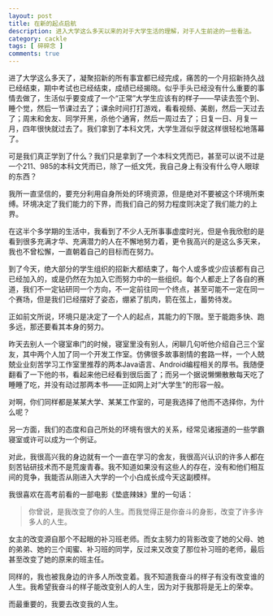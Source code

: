 ```yaml
---
layout: post
title: 在新的起点启航
description: 进入大学这么多天以来的对于大学生活的理解，对于人生前途的一些看法。
category: cackle
tags: [ 碎碎念 ]
comments: true
---
```


进了大学这么多天了，凝聚招新的所有事宜都已经完成，痛苦的一个月招新持久战已经结束，期中考试也已经结束，成绩已经揭晓。似乎手头已经没有什么重要的事情去做了，生活似乎要变成了一个“正常”大学生应该有的样子——早读去签个到、睡个觉，然后一节课过去了；课余时间打打游戏，看看视频、美剧，然后一天过去了；周末和舍友、同学开黑，杀他个通宵，然后一周过去了；日复一日、月复一月，四年很快就过去了。我们拿到了本科文凭，大学生涯似乎就这样很轻松地落幕了。

可是我们真正学到了什么？我们只是拿到了一个本科文凭而已，甚至可以说不过是一个211、985的本科文凭而已，除了一纸文凭，我自己身上有没有什么夺人眼球的东西？

<!-- more -->

我所一直坚信的，要充分利用自身所处的环境资源，但是绝对不要被这个环境所束缚。环境决定了我们能力的下界，而我们自己的努力程度则决定了我们能力的上界。

在这半个多学期的生活中，我看到了不少人无所事事虚度时光，但是令我欣慰的是看到很多充满才华、充满潜力的人在不懈地努力着，更令我高兴的是这么多天来，我也不曾松懈，一直朝着自己的目标而在努力。

到了今天，绝大部分的学生组织的招新大都结束了，每个人或多或少应该都有自己已经加入的，或是仍然在为加入它而努力中的一些组织。每个人都走上了各自的赛道，我们不一定钻研同一个方向，不一定前往同一个终点，甚至可能不一定在同一个赛场，但是我们已经摆好了姿态，绷紧了肌肉，箭在弦上，蓄势待发。

正如前文所说，环境只是决定了一个人的起点，其能力的下限。至于能跑多快、跑多远，那还要看其本身的努力。

昨天去别人一个寝室串门的时候，寝室里没有别人，闲聊几句听他介绍自己三个室友，其中两个人加了同一个开发工作室。仿佛很多故事剧情的套路一样，一个人兢兢业业刻苦学习工作室里推荐的两本Java语言、Android编程相关的厚书。我随便翻看了一下他的书，看起来他已经看到很后面了；而另一个据说懒懒散散每天吃了睡睡了吃，并没有动过那两本书——正如网上对“大学生”的形容一般。

对啊，你们同样都是某某大学、某某工作室的，可是我选择了他而不选择你，为什么呢？

另一方面，我们的态度和自己所处的环境有很大的关系，经常见诸报道的一些学霸寝室或许可以成为一个例证。

对此，我很高兴我的身边就有一个一直在学习的舍友，我很高兴认识的许多人都在刻苦钻研技术而不是荒废青春。我不知道如果没有这些人的存在，没有和他们相互间的竞争，我能否从刚进入大学的一个小白成长成今天这副模样。

我很喜欢在高考前看的一部电影《垫底辣妹》里的一句话：

> 你曾说，是我改变了你的人生。而我觉得正是你奋斗的身影，改变了许多许多人的人生。

女主的改变源自那个不起眼的补习班老师。而女主努力的背影改变了她的父母、她的弟弟、她的三个闺蜜、补习班的同学，反过来又改变了那位补习班的老师，最后甚至改变了她的原来的班主任。

同样的，我也被我身边的许多人所改变着。我不知道我奋斗的样子有没有改变谁的人生。我希望我奋斗的样子能改变别人的人生，因为对于我那将是无上的荣幸。

而最重要的，我要去改变我的人生。
